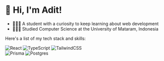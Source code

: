 # 👋 Hi, I'm Adit!
- 👩🏻‍💻 A student with a curiosity to keep learning about web development<br/>
- 👩🏻‍🎓 Studied Computer Science at the University of Mataram, Indonesia<br/>

<!-- GitHub stats from https://github.com/anuraghazra/github-readme-stats -->
<!-- ![](https://github-readme-stats.vercel.app/api?username=adityarizkii&theme=radical&hide_border=false&include_all_commits=true&count_private=true)<br/> -->

Here's a list of my tech stack and skills:
<!-- Badges from https://github.com/Ileriayo/markdown-badges -->
![React](https://img.shields.io/badge/react-%2320232a.svg?style=for-the-badge&logo=react&logoColor=%2361DAFB) ![TypeScript](https://img.shields.io/badge/typescript-%23007ACC.svg?style=for-the-badge&logo=typescript&logoColor=white) ![TailwindCSS](https://img.shields.io/badge/tailwindcss-%2338B2AC.svg?style=for-the-badge&logo=tailwind-css&logoColor=white)<br/>
![Prisma](https://img.shields.io/badge/Prisma-3982CE?style=for-the-badge&logo=Prisma&logoColor=white) ![Postgres](https://img.shields.io/badge/postgres-%23316192.svg?style=for-the-badge&logo=postgresql&logoColor=white)
